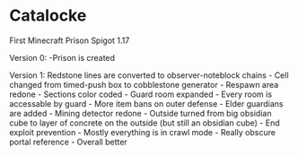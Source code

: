 # Catalocke

First Minecraft Prison
Spigot 1.17

Version 0:
-Prison is created

Version 1:
Redstone lines are converted to observer-noteblock chains - 
Cell changed from timed-push box to cobblestone generator - 
Respawn area redone - 
Sections color coded - 
Guard room expanded - 
Every room is accessable by guard - 
More item bans on outer defense - 
Elder guardians are added - 
Mining detector redone - 
Outside turned from big obsidian cube to layer of concrete on the outside (but still an obsidian cube) - 
End exploit prevention - 
Mostly everything is in crawl mode - 
Really obscure portal reference - 
Overall better
